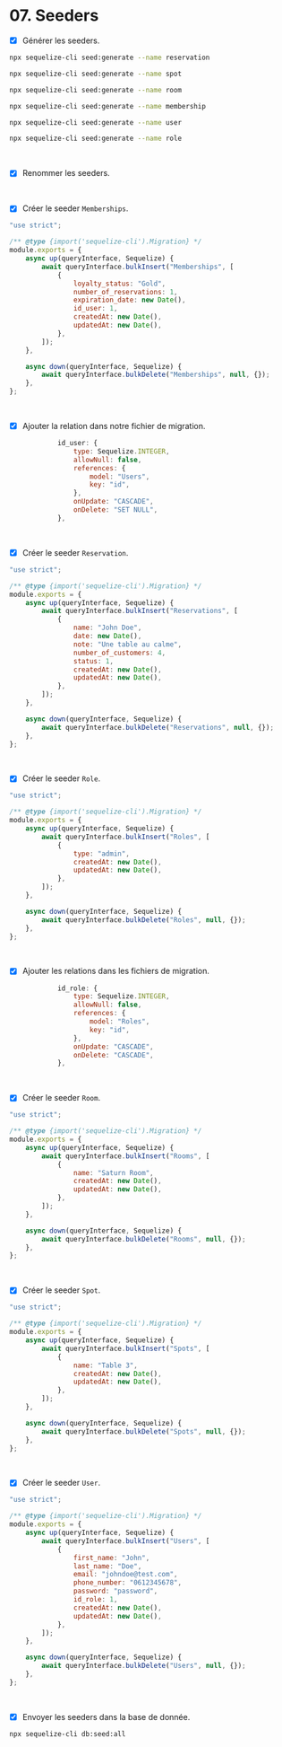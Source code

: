 # 07. Seeders

- [x] Générer les seeders.
```bash
npx sequelize-cli seed:generate --name reservation
```

```bash
npx sequelize-cli seed:generate --name spot
```

```bash
npx sequelize-cli seed:generate --name room
```

```bash
npx sequelize-cli seed:generate --name membership
```

```bash
npx sequelize-cli seed:generate --name user
```

```bash
npx sequelize-cli seed:generate --name role
```

<br>

- [x] Renommer les seeders.

<br>

- [x] Créer le seeder `Memberships`.
```javascript
"use strict";

/** @type {import('sequelize-cli').Migration} */
module.exports = {
    async up(queryInterface, Sequelize) {
        await queryInterface.bulkInsert("Memberships", [
            {
                loyalty_status: "Gold",
                number_of_reservations: 1,
                expiration_date: new Date(),
                id_user: 1,
                createdAt: new Date(),
                updatedAt: new Date(),
            },
        ]);
    },

    async down(queryInterface, Sequelize) {
        await queryInterface.bulkDelete("Memberships", null, {});
    },
};
```

<br>

- [x] Ajouter la relation dans notre fichier de migration.

```javascript
            id_user: {
                type: Sequelize.INTEGER,
                allowNull: false,
                references: {
                    model: "Users",
                    key: "id",
                },
                onUpdate: "CASCADE",
                onDelete: "SET NULL",
            },
```

<br>

- [x] Créer le seeder `Reservation`.
```javascript
"use strict";

/** @type {import('sequelize-cli').Migration} */
module.exports = {
    async up(queryInterface, Sequelize) {
        await queryInterface.bulkInsert("Reservations", [
            {
                name: "John Doe",
                date: new Date(),
                note: "Une table au calme",
                number_of_customers: 4,
                status: 1,
                createdAt: new Date(),
                updatedAt: new Date(),
            },
        ]);
    },

    async down(queryInterface, Sequelize) {
        await queryInterface.bulkDelete("Reservations", null, {});
    },
};

```

<br>

- [x] Créer le seeder `Role`.
```javascript
"use strict";

/** @type {import('sequelize-cli').Migration} */
module.exports = {
    async up(queryInterface, Sequelize) {
        await queryInterface.bulkInsert("Roles", [
            {
                type: "admin",
                createdAt: new Date(),
                updatedAt: new Date(),
            },
        ]);
    },

    async down(queryInterface, Sequelize) {
        await queryInterface.bulkDelete("Roles", null, {});
    },
};
```
<br>


- [x] Ajouter les relations dans les fichiers de migration.
```javascript
            id_role: {
                type: Sequelize.INTEGER,
                allowNull: false,
                references: {
                    model: "Roles",
                    key: "id",
                },
                onUpdate: "CASCADE",
                onDelete: "CASCADE",
            },
```

<br>

- [x] Créer le seeder `Room`.
```javascript
"use strict";

/** @type {import('sequelize-cli').Migration} */
module.exports = {
    async up(queryInterface, Sequelize) {
        await queryInterface.bulkInsert("Rooms", [
            {
                name: "Saturn Room",
                createdAt: new Date(),
                updatedAt: new Date(),
            },
        ]);
    },

    async down(queryInterface, Sequelize) {
        await queryInterface.bulkDelete("Rooms", null, {});
    },
};
```

<br>

- [x] Créer le seeder `Spot`.
```javascript
"use strict";

/** @type {import('sequelize-cli').Migration} */
module.exports = {
    async up(queryInterface, Sequelize) {
        await queryInterface.bulkInsert("Spots", [
            {
                name: "Table 3",
                createdAt: new Date(),
                updatedAt: new Date(),
            },
        ]);
    },

    async down(queryInterface, Sequelize) {
        await queryInterface.bulkDelete("Spots", null, {});
    },
};
```

<br>

- [x] Créer le seeder `User`.
```javascript
"use strict";

/** @type {import('sequelize-cli').Migration} */
module.exports = {
    async up(queryInterface, Sequelize) {
        await queryInterface.bulkInsert("Users", [
            {
                first_name: "John",
                last_name: "Doe",
                email: "johndoe@test.com",
                phone_number: "0612345678",
                password: "password",
                id_role: 1,
                createdAt: new Date(),
                updatedAt: new Date(),
            },
        ]);
    },

    async down(queryInterface, Sequelize) {
        await queryInterface.bulkDelete("Users", null, {});
    },
};
```

<br>

- [x] Envoyer les seeders dans la base de donnée.
```bash
npx sequelize-cli db:seed:all
```
